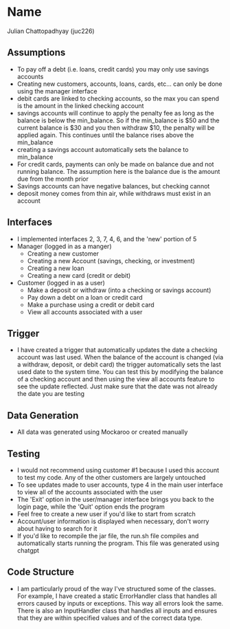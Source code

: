 # Name

Julian Chattopadhyay (juc226)

## Assumptions

- To pay off a debt (i.e. loans, credit cards) you may only use savings accounts
- Creating new customers, accounts, loans, cards, etc... can only be done using the manager interface
- debit cards are linked to checking accounts, so the max you can spend is the amount in the linked checking account
- savings accounts will continue to apply the penalty fee as long as the balance is below the min_balance. So if the min_balance is $50 and the current balance is $30 and you then withdraw $10, the penalty will be applied again. This continues until the balance rises above the min_balance
- creating a savings account automatically sets the balance to min_balance
- For credit cards, payments can only be made on balance due and not running balance. The assumption here is the balance due is the amount due from the month prior
- Savings accounts can have negative balances, but checking cannot
- deposit money comes from thin air, while withdraws must exist in an account

## Interfaces

- I implemented interfaces 2, 3, 7, 4, 6, and the 'new' portion of 5
- Manager (logged in as a manger)
  - Creating a new customer
  - Creating a new Account (savings, checking, or investment)
  - Creating a new loan
  - Creating a new card (credit or debit)
- Customer (logged in as a user)
  - Make a deposit or withdraw (into a checking or savings account)
  - Pay down a debt on a loan or credit card
  - Make a purchase using a credit or debit card
  - View all accounts associated with a user

## Trigger

- I have created a trigger that automatically updates the date a checking account was last used. When the balance of the account is changed (via a withdraw, deposit, or debit card) the trigger automatically sets the last used date to the system time. You can test this by modifying the balance of a checking account and then using the view all accounts feature to see the update reflected. Just make sure that the date was not already the date you are testing

## Data Generation

- All data was generated using Mockaroo or created manually

## Testing

- I would not recommend using customer #1 because I used this account to test my code. Any of the other customers are largely untouched
- To see updates made to user accounts, type 4 in the main user interface to view all of the accounts associated with the user
- The 'Exit' option in the user/manager interface brings you back to the login page, while the 'Quit' option ends the program
- Feel free to create a new user if you'd like to start from scratch
- Account/user information is displayed when necessary, don't worry about having to search for it
- If you'd like to recompile the jar file, the run.sh file compiles and automatically starts running the program. This file was generated using chatgpt  

## Code Structure

- I am particularly proud of the way I've structured some of the classes. For example, I have created a static ErrorHandler class that handles all errors caused by inputs or exceptions. This way all errors look the same. There is also an InputHandler class that handles all inputs and ensures that they are within specified values and of the correct data type.
